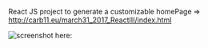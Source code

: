 
React JS project to generate a customizable homePage  =>  http://carb11.eu/march31_2017_ReactIII/index.html

![screenshot here: ](https://raw.github.com/Carburator11/ReactJS/master/ReactIII.jpg)
